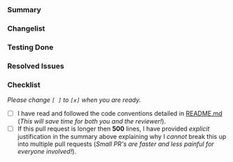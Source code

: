 ### Summary
<!-- Quick summary of changes, optional -->

### Changelist 
<!-- Give a list of the changes covered in this PR. This will help both you and the reviewer keep this PR within scope. -->

### Testing Done
<!-- Outline the testing that was done to demonstrate the changes are solid. This could be unit tests, integration tests, testing on the car, etc. Include relevant code snippets, screenshots, etc as needed. -->

### Resolved Issues
<!-- Link any issues that this PR resolved like so: `Resolves #1, #2, and #5` (Note: Using this format, Github will automatically close the issue(s) when this PR is merged in). -->

### Checklist
*Please change `[ ]` to `[x]` when you are ready.*
- [ ] I have read and followed the code conventions detailed in [README.md](../README.md) (*This will save time for both you and the reviewer!*).
- [ ] If this pull request is longer then **500** lines, I have provided *explicit* justification in the summary above explaining why I *cannot* break this up into multiple pull requests (*Small PR's are faster and less painful for everyone involved!*).
